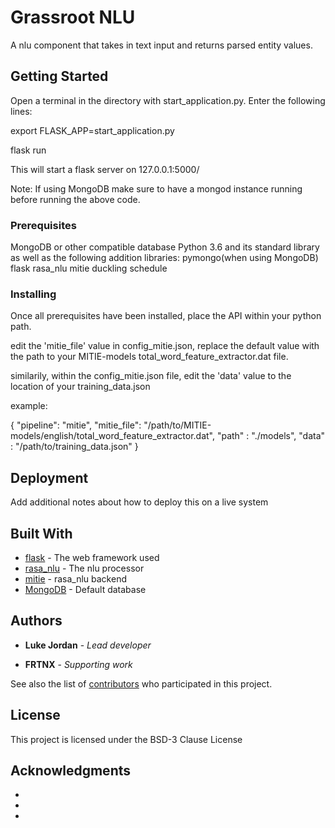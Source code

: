# Grassroot NLU 

A nlu component that takes in text input and returns parsed entity values.

## Getting Started

Open a terminal in the directory with start_application.py. Enter the following lines:

 export FLASK_APP=start_application.py

 flask run

This will start a flask server on 127.0.0.1:5000/
 
Note: If using MongoDB make sure to have a mongod instance running before running the above code.

### Prerequisites

MongoDB or other compatible database
Python 3.6 and its standard library as well as the following addition libraries:
   pymongo(when using MongoDB)
   flask
   rasa_nlu
   mitie
   duckling
   schedule


### Installing

Once all prerequisites have been installed, place the API within your python path.

edit the 'mitie_file' value in config_mitie.json, replace the default value with the path to your 
MITIE-models total_word_feature_extractor.dat file.

similarily, within the config_mitie.json file, edit the 'data' value to the location of your training_data.json

example:

{
"pipeline": "mitie",
"mitie_file": "/path/to/MITIE-models/english/total_word_feature_extractor.dat",
"path" : "./models",
"data" : "/path/to/training_data.json"
}


## Deployment

Add additional notes about how to deploy this on a live system

## Built With

* [flask](http://flask.pocoo.org/) - The web framework used
* [rasa_nlu](http://rasa.ai/) - The nlu processor
* [mitie](https://https://github.com/mit-nlp/MITIE) - rasa_nlu backend
* [MongoDB](https://www.mongodb.com/) - Default database


## Authors

* **Luke Jordan** - *Lead developer*

* **FRTNX** - *Supporting work* 

See also the list of [contributors](https://github.com/your/project/contributors) who participated in this project.

## License

This project is licensed under the BSD-3 Clause License

## Acknowledgments

*
* 
*

